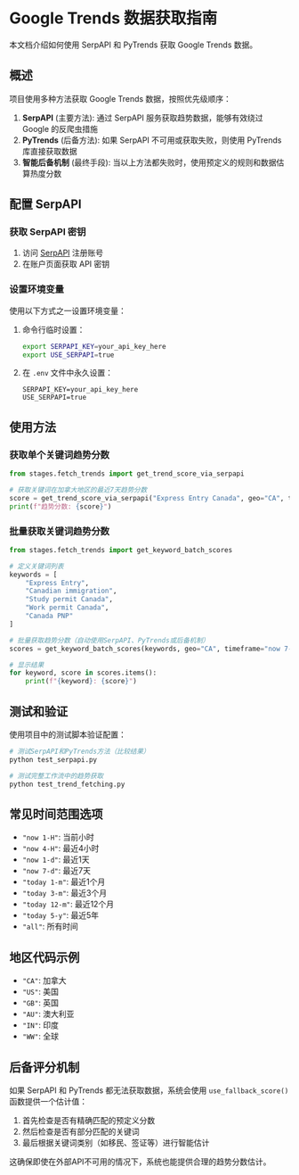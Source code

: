 # Google Trends 数据获取指南

本文档介绍如何使用 SerpAPI 和 PyTrends 获取 Google Trends 数据。

## 概述

项目使用多种方法获取 Google Trends 数据，按照优先级顺序：

1. **SerpAPI** (主要方法): 通过 SerpAPI 服务获取趋势数据，能够有效绕过 Google 的反爬虫措施
2. **PyTrends** (后备方法): 如果 SerpAPI 不可用或获取失败，则使用 PyTrends 库直接获取数据
3. **智能后备机制** (最终手段): 当以上方法都失败时，使用预定义的规则和数据估算热度分数

## 配置 SerpAPI

### 获取 SerpAPI 密钥

1. 访问 [SerpAPI](https://serpapi.com/) 注册账号
2. 在账户页面获取 API 密钥

### 设置环境变量

使用以下方式之一设置环境变量：

1. 命令行临时设置：
   ```bash
   export SERPAPI_KEY=your_api_key_here
   export USE_SERPAPI=true
   ```

2. 在 `.env` 文件中永久设置：
   ```
   SERPAPI_KEY=your_api_key_here
   USE_SERPAPI=true
   ```

## 使用方法

### 获取单个关键词趋势分数

```python
from stages.fetch_trends import get_trend_score_via_serpapi

# 获取关键词在加拿大地区的最近7天趋势分数
score = get_trend_score_via_serpapi("Express Entry Canada", geo="CA", timeframe="now 7-d")
print(f"趋势分数: {score}")
```

### 批量获取关键词趋势分数

```python
from stages.fetch_trends import get_keyword_batch_scores

# 定义关键词列表
keywords = [
    "Express Entry",
    "Canadian immigration",
    "Study permit Canada",
    "Work permit Canada",
    "Canada PNP"
]

# 批量获取趋势分数（自动使用SerpAPI、PyTrends或后备机制）
scores = get_keyword_batch_scores(keywords, geo="CA", timeframe="now 7-d")

# 显示结果
for keyword, score in scores.items():
    print(f"{keyword}: {score}")
```

## 测试和验证

使用项目中的测试脚本验证配置：

```bash
# 测试SerpAPI和PyTrends方法（比较结果）
python test_serpapi.py

# 测试完整工作流中的趋势获取
python test_trend_fetching.py
```

## 常见时间范围选项

- `"now 1-H"`: 当前小时
- `"now 4-H"`: 最近4小时
- `"now 1-d"`: 最近1天
- `"now 7-d"`: 最近7天
- `"today 1-m"`: 最近1个月
- `"today 3-m"`: 最近3个月
- `"today 12-m"`: 最近12个月
- `"today 5-y"`: 最近5年
- `"all"`: 所有时间

## 地区代码示例

- `"CA"`: 加拿大
- `"US"`: 美国
- `"GB"`: 英国
- `"AU"`: 澳大利亚
- `"IN"`: 印度
- `"WW"`: 全球

## 后备评分机制

如果 SerpAPI 和 PyTrends 都无法获取数据，系统会使用 `use_fallback_score()` 函数提供一个估计值：

1. 首先检查是否有精确匹配的预定义分数
2. 然后检查是否有部分匹配的关键词
3. 最后根据关键词类别（如移民、签证等）进行智能估计

这确保即使在外部API不可用的情况下，系统也能提供合理的趋势分数估计。 